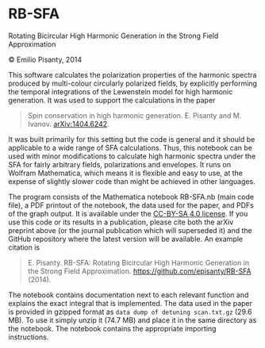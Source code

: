 RB-SFA
======

Rotating Bicircular High Harmonic Generation in the Strong Field Approximation

© Emilio Pisanty, 2014

This software calculates the polarization properties of the harmonic spectra produced by multi-colour circularly polarized fields, by explicitly performing the temporal integrations of the Lewenstein model for high harmonic generation. It was used to support the calculations in the paper

> Spin conservation in high harmonic generation. E. Pisanty and M. Ivanov. [arXiv:1404.6242](http://arxiv.org/abs/1404.6242).

It was built primarily for this setting but the code is general and it should be applicable to a wide range of SFA calculations. Thus, this notebook can be used with minor modifications to calculate high harmonic spectra under the SFA for fairly arbitrary fields, polarizations and envelopes. It runs on Wolfram Mathematica, which means it is flexible and easy to use, at the expense of slightly slower code than might be achieved in other languages.

The program consists of the Mathematica notebook RB-SFA.nb (main code file), a PDF printout of the notebook, the data used for the paper, and PDFs of the graph output. It is available under the [CC-BY-SA 4.0 license](https://creativecommons.org/licenses/by-sa/4.0/). If you use this code or its results in a publication, please cite both the arXiv preprint above (or the journal publication which will superseded it) and the GitHub repository where the latest version will be available. An example citation is 

> E. Pisanty. RB-SFA: Rotating Bicircular High Harmonic Generation in the Strong Field Approximation. https://github.com/episanty/RB-SFA (2014).

The notebook contains documentation next to each relevant function and explains the exact integral that is implemented. The data used in the paper is provided in gzipped format as `data dump of detuning scan.txt.gz` (29.6 MB). To use it simply unzip it (74.7 MB) and place it in the same directory as the notebook. The notebook contains the appropriate importing instructions.

